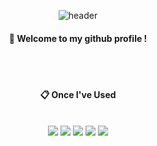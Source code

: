 <div align = "center">
  
![header](https://capsule-render.vercel.app/api?type=rect&color=gradient&height=150&section=header&text=Jae&fontColor=ffffff&fontSize=70&animation=fadeIn&fontAlignY=55)


####  :wave: Welcome to my github profile !


<br/>
<br/>

####  :clipboard: Once I've Used

<br/>

<img src="https://img.shields.io/badge/JAVA-007396?style=for-the-badge&logo=Java&logoColor=white">
<img src="https://img.shields.io/badge/MariaDB-000000?style=for-the-badge&logo=MariaDB&logoColor=white">
<img src="https://img.shields.io/badge/HTML5-E34F26?style=for-the-badge&logo=HTML5&logoColor=white">
<img src="https://img.shields.io/badge/CSS3-1572B6?style=for-the-badge&logo=CSS3&logoColor=white">
<img src="https://img.shields.io/badge/JavaScript-F7DF1E?style=for-the-badge&logo=JavaScript&logoColor=white">





</div>
